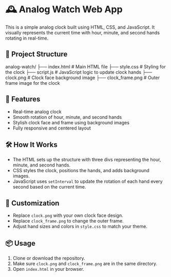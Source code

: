 # 🕰️ Analog Watch Web App

This is a simple analog clock built using HTML, CSS, and JavaScript. It visually represents the current time with hour, minute, and second hands rotating in real-time.

## 📁 Project Structure
analog-watch/ 
 ├── index.html       # Main HTML file 
 ├── style.css        # Styling for the clock 
 ├── script.js        # JavaScript logic to update clock hands 
 ├── clock.png        # Clock face background image 
 ├── clock_frame.png  # Outer frame image for the clock 



## 🚀 Features

- Real-time analog clock
- Smooth rotation of hour, minute, and second hands
- Stylish clock face and frame using background images
- Fully responsive and centered layout

## 🛠️ How It Works

- The HTML sets up the structure with three divs representing the hour, minute, and second hands.
- CSS styles the clock, positions the hands, and adds background images.
- JavaScript uses `setInterval` to update the rotation of each hand every second based on the current time.

## 🧩 Customization

- Replace `clock.png` with your own clock face design.
- Replace `clock_frame.png` to change the outer frame.
- Adjust hand sizes and colors in `style.css` to match your theme.

## 📦 Usage

1. Clone or download the repository.
2. Make sure `clock.png` and `clock_frame.png` are in the same directory.
3. Open `index.html` in your browser.
